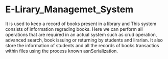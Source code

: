 # E-Lirary_Managemet_System
It is used to keep a record of books present in a library and This system consists of information regrading books.
Here we can perform all operations that are required in an actual system such as crud operation, advanced search, book issuing or returning by students and lirarian.
It also store the information of students and all the records of books transactios within files using the process known asnSerialization. 

